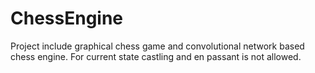 # ChessEngine
Project include graphical chess game and convolutional network based chess engine.
For current state castling and en passant is not allowed.